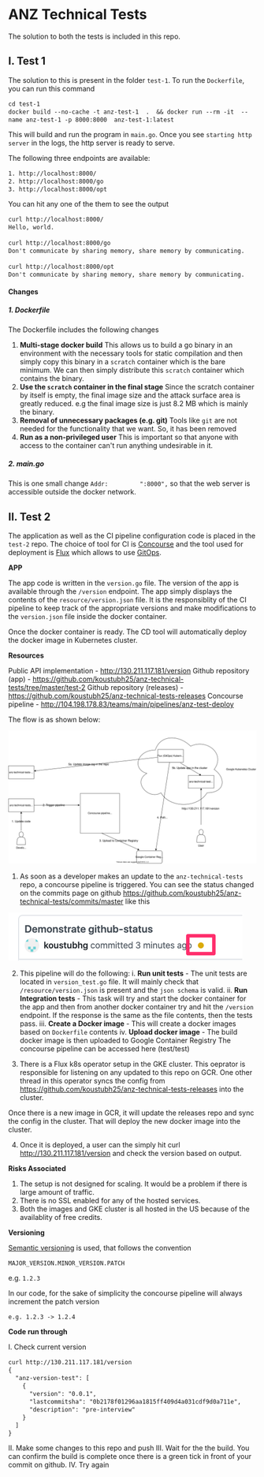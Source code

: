 # ANZ Technical Tests

The solution to both the tests is included in this repo.

## I. Test 1

The solution to this is present in the folder `test-1`.
To run the `Dockerfile`, you can run this command
```
cd test-1 
docker build --no-cache -t anz-test-1  .  && docker run --rm -it  --name anz-test-1 -p 8000:8000  anz-test-1:latest
```

This will build and run the program in `main.go`. Once you see `starting http server` in the logs, the http server is ready to serve.

The following three endpoints are available:
```
1. http://localhost:8000/
2. http://localhost:8000/go
3. http://localhost:8000/opt
```
You can hit any one of the them to see the output

```
curl http://localhost:8000/
Hello, world.

curl http://localhost:8000/go
Don't communicate by sharing memory, share memory by communicating.

curl http://localhost:8000/opt
Don't communicate by sharing memory, share memory by communicating.
```

#### Changes

##### 1. Dockerfile

The Dockerfile includes the following changes
1. **Multi-stage docker build**
This allows us to build a go binary in an environment with the necessary tools for static compilation and then simply copy this binary in a `scratch` container which is the bare minimum. We can then simply distribute this `scratch` container which contains the binary.
2. **Use the `scratch` container in the final stage** 
Since the scratch container by itself is empty, the final image size and the attack surface area is greatly reduced.
e.g the final image size is just 8.2 MB which is mainly the binary.
3. **Removal of unnecessary packages (e.g. git)**
Tools like `git` are not needed for the functionality that we want. So, it has been removed
4. **Run as a non-privileged user**
This is important so that anyone with access to the container can't run anything undesirable in it.

##### 2. main.go
This is one small change `Addr:         ":8000",` so that the web server is accessible outside the docker network.

## II. Test 2

The application as well as the CI pipeline configuration code is placed in the `test-2` repo. The choice of tool for CI is [Concourse](https://concourse-ci.org/) and the tool used for deployment is [Flux](https://github.com/fluxcd/flux) which allows to use [GitOps](https://www.weave.works/technologies/gitops/).

**APP**

The app code is written in the `version.go` file. The version of the app is available through the `/version` endpoint. The app simply displays the contents of the `resource/version.json` file. It is the responsiblity of the CI pipeline to keep track of the appropriate versions and make modifications to the `version.json` file inside the docker container.

Once the docker container is ready. The CD tool will automatically deploy the docker image in Kubernetes cluster.

**Resources**

Public API implementation - http://130.211.117.181/version
Github repository (app) - https://github.com/koustubh25/anz-technical-tests/tree/master/test-2
Github repository (releases) - https://github.com/koustubh25/anz-technical-tests-releases
Concourse pipeline - http://104.198.178.83/teams/main/pipelines/anz-test-deploy

The flow is as shown below:

![architecture](test-2/images/anz.svg)


1. As soon as a developer makes an update to the `anz-technical-tests` repo, a  concourse pipeline is triggered. You can see the status changed on the commits page on github https://github.com/koustubh25/anz-technical-tests/commits/master like this 

![status](test-2/images/github-status.png)

2. This pipeline will do the following:
i. **Run unit tests** - The unit tests are located in `version_test.go` file. It will mainly check that `/resource/version.json` is present and the `json schema` is valid.
ii. **Run Integration tests** - This task will try and start the docker container for the app and then from another docker container try and hit the `/version` endpoint. If the response is the same as the file contents, then the tests pass. 
iii. **Create a Docker image** - This will create a docker images based on `Dockerfile` contents
iv. **Upload docker image** - The build docker image is then uploaded to Google Container Registry
The concourse pipeline can be accessed here (test/test)

3. There is a Flux k8s operator setup in the GKE cluster. This oeprator is responsible for listening on any updated to this repo on GCR. 
One other thread in this operator syncs the config from https://github.com/koustubh25/anz-technical-tests-releases into the cluster.

Once there is a new image  in GCR, it will update the releases repo and sync the config in the cluster. That will deploy the new docker image into the cluster.

4. Once it is deployed, a user can the simply hit curl http://130.211.117.181/version and check the version based on output.

**Risks Associated**

1. The setup is not designed for scaling. It would be a problem if there is large amount of traffic.
2. There is no SSL enabled for any of the hosted services.
3. Both the images and GKE cluster is all hosted in the US because of the availablity of free credits.

**Versioning**

[Semantic versioning](https://semver.org/) is used, that follows the convention 
```
MAJOR_VERSION.MINOR_VERSION.PATCH
```
e.g. `1.2.3`

In our code, for the sake of simplicity the concourse pipeline will always increment the patch version 
```
e.g. 1.2.3 -> 1.2.4
```

**Code run through**

I. Check current version
```
curl http://130.211.117.181/version
{
  "anz-version-test": [
    {
      "version": "0.0.1",
      "lastcommitsha": "0b2178f01296aa1815ff409d4a031cdf9d0a711e",
      "description": "pre-interview"
    }
  ]
}
```

II. Make some changes to this repo and push
III. Wait for the the build. You can confirm the build is complete once there is a green tick in front of your commit on github.
IV. Try again